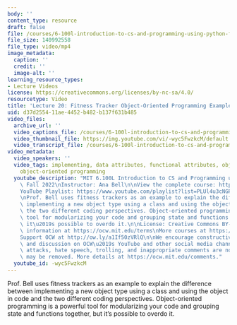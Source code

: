 ```yaml
---
body: ''
content_type: resource
draft: false
file: /courses/6-100l-introduction-to-cs-and-programming-using-python-fall-2022/6100l-lecture-20-version-2_360p_16_9.mp4
file_size: 140992558
file_type: video/mp4
image_metadata:
  caption: ''
  credit: ''
  image-alt: ''
learning_resource_types:
- Lecture Videos
license: https://creativecommons.org/licenses/by-nc-sa/4.0/
resourcetype: Video
title: 'Lecture 20: Fitness Tracker Object-Oriented Programming Example'
uid: d37d2554-11ae-4452-b482-b137f631b485
video_files:
  archive_url: ''
  video_captions_file: /courses/6-100l-introduction-to-cs-and-programming-using-python-fall-2022/1l8mjRn1hi9LyjpsOLlLbZwxdsseNS_va_transcript.webvtt
  video_thumbnail_file: https://img.youtube.com/vi/-wyc5FwzkcM/default.jpg
  video_transcript_file: /courses/6-100l-introduction-to-cs-and-programming-using-python-fall-2022/1l8mjRn1hi9LyjpsOLlLbZwxdsseNS_va_transcript.pdf
video_metadata:
  video_speakers: ''
  video_tags: implementing, data attributes, functional attributes, object classes,
    object-oriented programming
  youtube_description: "MIT 6.100L Introduction to CS and Programming using Python,\
    \ Fall 2022\nInstructor: Ana Bell\n\nView the complete course: https://ocw.mit.edu/courses/6-100l-introduction-to-cs-and-programming-using-python-fall-2022/\n\
    YouTube Playlist: https://www.youtube.com/playlist?list=PLUl4u3cNGP62A-ynp6v6-LGBCzeH3VAQB\n\
    \nProf. Bell uses fitness trackers as an example to explain the difference between\
    \ implementing a new object type using a class and using the object in code and\
    \ the two different coding perspectives. Object-oriented programming is a powerful\
    \ tool for modularizing your code and grouping state and functions together, but\
    \ it\u2019s possible to overdo it.\n\nLicense: Creative Commons BY-NC-SA\nMore\
    \ information at https://ocw.mit.edu/terms\nMore courses at https://ocw.mit.edu\n\
    Support OCW at http://ow.ly/a1If50zVRlQ\n\nWe encourage constructive comments\
    \ and discussion on OCW\u2019s YouTube and other social media channels. Personal\
    \ attacks, hate speech, trolling, and inappropriate comments are not allowed and\
    \ may be removed. More details at https://ocw.mit.edu/comments."
  youtube_id: -wyc5FwzkcM
---
```

Prof. Bell uses fitness trackers as an example to explain the difference between implementing a new object type using a class and using the object in code and the two different coding perspectives. Object-oriented programming is a powerful tool for modularizing your code and grouping state and functions together, but it’s possible to overdo it.